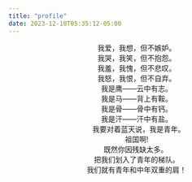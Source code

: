 ```yaml
---
title: "profile"
date: 2023-12-10T05:35:12-05:00
---
```

<div style="text-align:center;">
我爱，我想，但不嫉妒。<br>
我哭，我笑，但不抱怨。<br>
我羞，我愧，但不悲叹。<br>
我怒，我恨，但不自弃。<br>
我是鹰——云中有志。<br>
我是马——背上有鞍。<br>
我是骨——骨中有钙。<br>
我是汗——汗中有盐。<br>  
&nbsp&nbsp我要对着蓝天说，我是青年。<br>
祖国啊!<br>
既然你因残缺太多。 <br>
把我们划入了青年的梯队。<br>
我们就有青年和中年双重的肩！<br>
</div>

